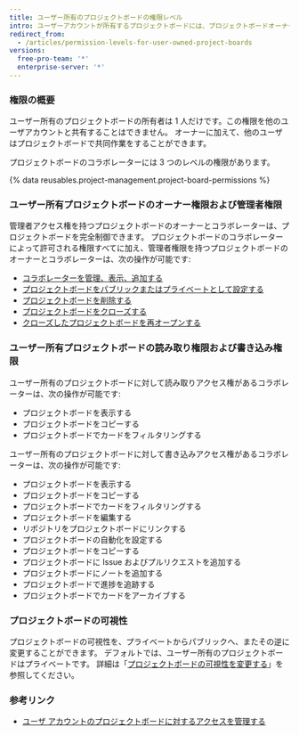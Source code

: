 ```yaml
---
title: ユーザー所有のプロジェクトボードの権限レベル
intro: ユーザーアカウントが所有するプロジェクトボードには、プロジェクトボードオーナーとコラボレーターの 2 つの権限レベルがあります。
redirect_from:
  - /articles/permission-levels-for-user-owned-project-boards
versions:
  free-pro-team: '*'
  enterprise-server: '*'
---
```


### 権限の概要

ユーザー所有のプロジェクトボードの所有者は 1 人だけです。この権限を他のユーザアカウントと共有することはできません。 オーナーに加えて、他のユーザはプロジェクトボードで共同作業をすることができます。

プロジェクトボードのコラボレーターには 3 つのレベルの権限があります。

{% data reusables.project-management.project-board-permissions %}

### ユーザー所有プロジェクトボードのオーナー権限および管理者権限

管理者アクセス権を持つプロジェクトボードのオーナーとコラボレーターは、プロジェクトボードを完全制御できます。 プロジェクトボードのコラボレーターによって許可される権限すべてに加え、管理者権限を持つプロジェクトボードのオーナーとコラボレーターは、次の操作が可能です:

- [コラボレーターを管理、表示、追加する](/articles/managing-access-to-your-user-account-s-project-boards)
- [プロジェクトボードをパブリックまたはプライベートとして設定する](/articles/changing-project-board-visibility)
- [プロジェクトボードを削除する](/articles/deleting-a-project-board/)
- [プロジェクトボードをクローズする](/articles/closing-a-project-board/)
- [クローズしたプロジェクトボードを再オープンする](/articles/reopening-a-closed-project-board)

### ユーザー所有プロジェクトボードの読み取り権限および書き込み権限

ユーザー所有のプロジェクトボードに対して読み取りアクセス権があるコラボレーターは、次の操作が可能です:

- プロジェクトボードを表示する
- プロジェクトボードをコピーする
- プロジェクトボードでカードをフィルタリングする

ユーザー所有のプロジェクトボードに対して書き込みアクセス権があるコラボレーターは、次の操作が可能です:

- プロジェクトボードを表示する
- プロジェクトボードをコピーする
- プロジェクトボードでカードをフィルタリングする
- プロジェクトボードを編集する
- リポジトリをプロジェクトボードにリンクする
- プロジェクトボードの自動化を設定する
- プロジェクトボードをコピーする
- プロジェクトボードに Issue およびプルリクエストを追加する
- プロジェクトボードにノートを追加する
- プロジェクトボードで進捗を追跡する
- プロジェクトボードでカードをアーカイブする

### プロジェクトボードの可視性

プロジェクトボードの可視性を、プライベートからパブリックへ、またその逆に変更することができます。 デフォルトでは、ユーザー所有のプロジェクトボードはプライベートです。 詳細は「[プロジェクトボードの可視性を変更する](/articles/changing-project-board-visibility)」を参照してください。

### 参考リンク

  - [ユーザ アカウントのプロジェクトボードに対するアクセスを管理する](/articles/managing-access-to-your-user-account-s-project-boards)
